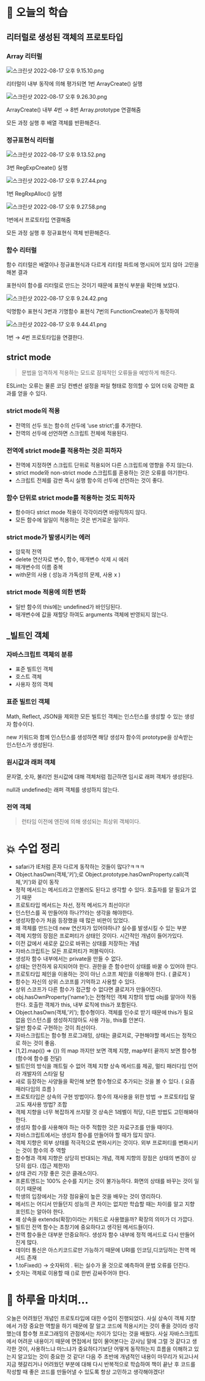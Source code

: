# 📖 오늘의 학습

## 리터럴로 생성된 객체의 프로토타입

### Array 리터럴

![스크린샷 2022-08-17 오후 9.15.10.png](https://s3.us-west-2.amazonaws.com/secure.notion-static.com/9766173b-98b8-43b6-b6da-fef0c2e3ab02/%E1%84%89%E1%85%B3%E1%84%8F%E1%85%B3%E1%84%85%E1%85%B5%E1%86%AB%E1%84%89%E1%85%A3%E1%86%BA_2022-08-17_%E1%84%8B%E1%85%A9%E1%84%92%E1%85%AE_9.15.10.png?X-Amz-Algorithm=AWS4-HMAC-SHA256&X-Amz-Content-Sha256=UNSIGNED-PAYLOAD&X-Amz-Credential=AKIAT73L2G45EIPT3X45%2F20220818%2Fus-west-2%2Fs3%2Faws4_request&X-Amz-Date=20220818T104623Z&X-Amz-Expires=86400&X-Amz-Signature=48480bc9931dda2e5b999ed071d3606a075b992738c9ea5bf0d7bca8d76fee60&X-Amz-SignedHeaders=host&response-content-disposition=filename%20%3D%22%25E1%2584%2589%25E1%2585%25B3%25E1%2584%258F%25E1%2585%25B3%25E1%2584%2585%25E1%2585%25B5%25E1%2586%25AB%25E1%2584%2589%25E1%2585%25A3%25E1%2586%25BA%25202022-08-17%2520%25E1%2584%258B%25E1%2585%25A9%25E1%2584%2592%25E1%2585%25AE%25209.15.10.png%22&x-id=GetObject)

리터럴이 내부 동작에 의해 평가되면 1번 ArrayCreate() 실행

![스크린샷 2022-08-17 오후 9.26.30.png](https://s3.us-west-2.amazonaws.com/secure.notion-static.com/2e657c0f-fa33-4ffe-a793-fe5199dc6653/%E1%84%89%E1%85%B3%E1%84%8F%E1%85%B3%E1%84%85%E1%85%B5%E1%86%AB%E1%84%89%E1%85%A3%E1%86%BA_2022-08-17_%E1%84%8B%E1%85%A9%E1%84%92%E1%85%AE_9.26.30.png?X-Amz-Algorithm=AWS4-HMAC-SHA256&X-Amz-Content-Sha256=UNSIGNED-PAYLOAD&X-Amz-Credential=AKIAT73L2G45EIPT3X45%2F20220818%2Fus-west-2%2Fs3%2Faws4_request&X-Amz-Date=20220818T104638Z&X-Amz-Expires=86400&X-Amz-Signature=87c81397bf7a32caa1409647f493401990cf7803bd7de943f3d6b37551e6971a&X-Amz-SignedHeaders=host&response-content-disposition=filename%20%3D%22%25E1%2584%2589%25E1%2585%25B3%25E1%2584%258F%25E1%2585%25B3%25E1%2584%2585%25E1%2585%25B5%25E1%2586%25AB%25E1%2584%2589%25E1%2585%25A3%25E1%2586%25BA%25202022-08-17%2520%25E1%2584%258B%25E1%2585%25A9%25E1%2584%2592%25E1%2585%25AE%25209.26.30.png%22&x-id=GetObject)

ArrayCreate() 내부 4번 → 8번 Array.prototype 연결해줌

모든 과정 실행 후 배열 객체를 반환해준다.

### 정규표현식 리터럴

![스크린샷 2022-08-17 오후 9.13.52.png](https://s3.us-west-2.amazonaws.com/secure.notion-static.com/61c50ed4-2c99-4831-96dc-46dd0f88d5ee/%E1%84%89%E1%85%B3%E1%84%8F%E1%85%B3%E1%84%85%E1%85%B5%E1%86%AB%E1%84%89%E1%85%A3%E1%86%BA_2022-08-17_%E1%84%8B%E1%85%A9%E1%84%92%E1%85%AE_9.13.52.png?X-Amz-Algorithm=AWS4-HMAC-SHA256&X-Amz-Content-Sha256=UNSIGNED-PAYLOAD&X-Amz-Credential=AKIAT73L2G45EIPT3X45%2F20220818%2Fus-west-2%2Fs3%2Faws4_request&X-Amz-Date=20220818T104654Z&X-Amz-Expires=86400&X-Amz-Signature=a642c5e1ed6e164ff862444a87ab9bd24793e60d7794230177f480ba3b579d53&X-Amz-SignedHeaders=host&response-content-disposition=filename%20%3D%22%25E1%2584%2589%25E1%2585%25B3%25E1%2584%258F%25E1%2585%25B3%25E1%2584%2585%25E1%2585%25B5%25E1%2586%25AB%25E1%2584%2589%25E1%2585%25A3%25E1%2586%25BA%25202022-08-17%2520%25E1%2584%258B%25E1%2585%25A9%25E1%2584%2592%25E1%2585%25AE%25209.13.52.png%22&x-id=GetObject)

3번 RegExpCreate() 실행

![스크린샷 2022-08-17 오후 9.27.44.png](https://s3.us-west-2.amazonaws.com/secure.notion-static.com/c3b41afd-c44c-48f7-a882-4176ae142087/%E1%84%89%E1%85%B3%E1%84%8F%E1%85%B3%E1%84%85%E1%85%B5%E1%86%AB%E1%84%89%E1%85%A3%E1%86%BA_2022-08-17_%E1%84%8B%E1%85%A9%E1%84%92%E1%85%AE_9.27.44.png?X-Amz-Algorithm=AWS4-HMAC-SHA256&X-Amz-Content-Sha256=UNSIGNED-PAYLOAD&X-Amz-Credential=AKIAT73L2G45EIPT3X45%2F20220818%2Fus-west-2%2Fs3%2Faws4_request&X-Amz-Date=20220818T104709Z&X-Amz-Expires=86400&X-Amz-Signature=f6d2dd0f10a9d5312eef10341d2d1bd0ffb2c127f212e05e8558d8b3bc842d9c&X-Amz-SignedHeaders=host&response-content-disposition=filename%20%3D%22%25E1%2584%2589%25E1%2585%25B3%25E1%2584%258F%25E1%2585%25B3%25E1%2584%2585%25E1%2585%25B5%25E1%2586%25AB%25E1%2584%2589%25E1%2585%25A3%25E1%2586%25BA%25202022-08-17%2520%25E1%2584%258B%25E1%2585%25A9%25E1%2584%2592%25E1%2585%25AE%25209.27.44.png%22&x-id=GetObject)

1번 RegRxpAlloc() 실행

![스크린샷 2022-08-17 오후 9.27.58.png](https://s3.us-west-2.amazonaws.com/secure.notion-static.com/03f349a4-7610-4cdd-9851-9a48e672c857/%E1%84%89%E1%85%B3%E1%84%8F%E1%85%B3%E1%84%85%E1%85%B5%E1%86%AB%E1%84%89%E1%85%A3%E1%86%BA_2022-08-17_%E1%84%8B%E1%85%A9%E1%84%92%E1%85%AE_9.27.58.png?X-Amz-Algorithm=AWS4-HMAC-SHA256&X-Amz-Content-Sha256=UNSIGNED-PAYLOAD&X-Amz-Credential=AKIAT73L2G45EIPT3X45%2F20220818%2Fus-west-2%2Fs3%2Faws4_request&X-Amz-Date=20220818T104728Z&X-Amz-Expires=86400&X-Amz-Signature=04382b7791ac77bd2aaa30f2c6b32ae118f57719b3c410752d70e6d25be9b870&X-Amz-SignedHeaders=host&response-content-disposition=filename%20%3D%22%25E1%2584%2589%25E1%2585%25B3%25E1%2584%258F%25E1%2585%25B3%25E1%2584%2585%25E1%2585%25B5%25E1%2586%25AB%25E1%2584%2589%25E1%2585%25A3%25E1%2586%25BA%25202022-08-17%2520%25E1%2584%258B%25E1%2585%25A9%25E1%2584%2592%25E1%2585%25AE%25209.27.58.png%22&x-id=GetObject)

1번에서 프로토타입 연결해줌

모든 과정 실행 후 정규표현식 객체 반환해준다.

### 함수 리터럴

함수 리터럴은 배열이나 정규표현식과 다르게 리터럴 파트에 명시되어 있지 않아 고민을 해본 결과

표현식이 함수를 리터럴로 만드는 것이기 때문에 표현식 부분을 확인해 보았다.

![스크린샷 2022-08-17 오후 9.24.42.png](https://s3.us-west-2.amazonaws.com/secure.notion-static.com/e8806301-817e-4ef0-acb7-1c6525b36ae4/%E1%84%89%E1%85%B3%E1%84%8F%E1%85%B3%E1%84%85%E1%85%B5%E1%86%AB%E1%84%89%E1%85%A3%E1%86%BA_2022-08-17_%E1%84%8B%E1%85%A9%E1%84%92%E1%85%AE_9.24.42.png?X-Amz-Algorithm=AWS4-HMAC-SHA256&X-Amz-Content-Sha256=UNSIGNED-PAYLOAD&X-Amz-Credential=AKIAT73L2G45EIPT3X45%2F20220818%2Fus-west-2%2Fs3%2Faws4_request&X-Amz-Date=20220818T104739Z&X-Amz-Expires=86400&X-Amz-Signature=fead07dad69d82cec1fdec2d98fa3e32be53cb8e24f7a84953eba015b980a1c2&X-Amz-SignedHeaders=host&response-content-disposition=filename%20%3D%22%25E1%2584%2589%25E1%2585%25B3%25E1%2584%258F%25E1%2585%25B3%25E1%2584%2585%25E1%2585%25B5%25E1%2586%25AB%25E1%2584%2589%25E1%2585%25A3%25E1%2586%25BA%25202022-08-17%2520%25E1%2584%258B%25E1%2585%25A9%25E1%2584%2592%25E1%2585%25AE%25209.24.42.png%22&x-id=GetObject)

익명함수 표현식 3번과 기명함수 표현식 7번의 FunctionCreate()가 동작하여

![스크린샷 2022-08-17 오후 9.44.41.png](https://s3.us-west-2.amazonaws.com/secure.notion-static.com/27e48ff6-3f9c-43d8-b21c-a40e5bb20183/%E1%84%89%E1%85%B3%E1%84%8F%E1%85%B3%E1%84%85%E1%85%B5%E1%86%AB%E1%84%89%E1%85%A3%E1%86%BA_2022-08-17_%E1%84%8B%E1%85%A9%E1%84%92%E1%85%AE_9.44.41.png?X-Amz-Algorithm=AWS4-HMAC-SHA256&X-Amz-Content-Sha256=UNSIGNED-PAYLOAD&X-Amz-Credential=AKIAT73L2G45EIPT3X45%2F20220818%2Fus-west-2%2Fs3%2Faws4_request&X-Amz-Date=20220818T104752Z&X-Amz-Expires=86400&X-Amz-Signature=d311341edc6b030af644299581558c96ee98bcc3951d9163fda8e3db62637a01&X-Amz-SignedHeaders=host&response-content-disposition=filename%20%3D%22%25E1%2584%2589%25E1%2585%25B3%25E1%2584%258F%25E1%2585%25B3%25E1%2584%2585%25E1%2585%25B5%25E1%2586%25AB%25E1%2584%2589%25E1%2585%25A3%25E1%2586%25BA%25202022-08-17%2520%25E1%2584%258B%25E1%2585%25A9%25E1%2584%2592%25E1%2585%25AE%25209.44.41.png%22&x-id=GetObject)

1번 → 4번 프로토타입을 연결한다.

## strict mode

> 문법을 엄격하게 적용하는 모드로 잠재적인 오류들을 예방하게 해준다.

ESLint는 오류는 물론 코딩 컨벤션 설정을 파일 형태로 정의할 수 있어 더욱 강력한 효과를 얻을 수 있다.

### strict mode의 적용

- 전역의 선두 또는 함수의 선두에 ‘use strict’;를 추가한다.
- 전역의 선두에 선언하면 스크립트 전체에 적용된다.

### 전역에 strict mode를 적용하는 것은 피하자

- 전역에 지정하면 스크립트 단위로 적용되어 다른 스크립트에 영향을 주지 않는다.
- strict mode와 non-strict mode 스크립트를 혼용하는 것은 오류를 야기한다.
- 스크립트 전체를 감싼 즉시 실행 함수의 선두에 선언하는 것이 좋다.

### 함수 단위로 strict mode를 적용하는 것도 피하자

- 함수마다 strict mode 적용이 각각이라면 바람직하지 않다.
- 모든 함수에 일일이 적용하는 것은 번거로운 일이다.

### strict mode가 발생시키는 에러

- 암묵적 전역
- delete 연산자로 변수, 함수, 매개변수 삭제 시 에러
- 매개변수의 이름 중복
- with문의 사용 ( 성능과 가독성의 문제, 사용 x )

### strict mode 적용에 의한 변화

- 일반 함수의 this에는 undefined가 바인딩된다.
- 매개변수에 값을 재할당 하여도 arguments 객체에 반영되지 않는다.

## \_빌트인 객체

### 자바스크립트 객체의 분류

- 표준 빌트인 객체
- 호스트 객체
- 사용자 정의 객체

### 표준 빌트인 객체

Math, Reflect, JSON을 제외한 모든 빌트인 객체는 인스턴스를 생성할 수 있는 생성자 함수이다.

new 키워드와 함께 인스턴스를 생성하면 해당 생성자 함수의 prototype을 상속받는 인스턴스가 생성된다.

### 원시값과 래퍼 객체

문자열, 숫자, 불리언 원시값에 대해 객체처럼 접근하면 임시로 래퍼 객체가 생성된다.

null과 undefined는 래퍼 객체를 생성하지 않는다.

### 전역 객체

> 런타임 이전에 엔진에 의해 생성되는 최상위 객체이다.

# 💥 수업 정리

- safari가 IE처럼 혼자 다르게 동작하는 것들이 많다?ㅋㅋㅋ
- Object.hasOwn(객체,’키’);로 Object.prototype.hasOwnProperty.call(객체,’키’)와 같이 동작
- 정적 메서드는 메서드라고 안불러도 된다고 생각할 수 있다. 호출자를 알 필요가 없기 때문
- 프로토타입 메서드는 차선, 정적 메서드가 최선이다!
- 인스턴스를 꼭 만들어야 하나??라는 생각을 해야한다.
- 생성자함수가 처음 등장했을 때 많은 비판이 있었다.
- 왜 객체를 만드는데 new 연산자가 있어야하나? 실수를 발생시킬 수 있는 부분
- 객체 지향의 장점은 프로퍼티가 상태인 것이다. 시간적인 개념이 들어가있다.
- 이전 값에서 새로운 값으로 바뀌는 상태를 저장하는 개념
- 자바스크립트는 모든 프로퍼티가 퍼블릭이다.
- 생성자 함수 내부에서는 private을 만들 수 없다.
- 상태는 안전하게 유지되어야 한다. 권한을 준 함수만이 상태를 바꿀 수 있어야 한다.
- 프로토타입 체인을 이용하는 것이 아닌 스코프 체인을 이용해야 한다. ( 클로저 )
- 함수는 자신의 상위 스코프를 기억하고 사용할 수 있다.
- 상위 스코프가 다른 함수가 접근할 수 없다면 클로저가 만들어진다.
- obj.hasOwnProperty(’name’);는 전형적인 객체 지향의 방법
  obj를 알아야 작동한다. 호출한 객체가 this, 내부 로직에 this가 포함된다.
- Object.hasOwn(객체,’키’); 함수형이다. 객체를 인수로 받기 때문에 this가 필요 없음
  인스턴스를 생성하지않아도 사용 가능, this를 안본다.
- 일반 함수로 구현하는 것이 최선이다.
- 자바스크립트는 함수형 프로그래밍, 상태는 클로저로, 구현해야할 메서드는 정적으로 하는 것이 좋음.
- [1,2].map(() ⇒ {}) 의 map 까지만 보면 객체 지향, map부터 끝까지 보면 함수형(함수에 함수를 전달)
- 빌트인의 방식을 깨트릴 수 없어 객체 지향 상속 메서드를 제공, 멀티 패러다임 언어라 개발자의 스타일 탐
- 새로 등장하는 사양들을 확인해 보면 함수형으로 추가되는 것을 볼 수 있다. ( 요즘 패러다임의 흐름 )
- 프로토타입은 상속의 구현 방법이다. 함수의 재사용을 위한 방법 → 프로토타입 말고도 재사용 방법? 조합
- 객체 지향을 너무 복잡하게 쓰지말 것 상속은 1레벨이 적당, 다른 방법도 고민해봐야 한다.
- 생성자 함수를 사용해야 하는 아주 적합한 것은 자료구조를 만들 때이다.
- 자바스크립트에서는 생성자 함수를 만들어야 할 때가 많지 않다.
- 객체 지향은 외부 상태를 적극적으로 변화시키는 것이다. 외부 프로퍼티를 변화시키는 것이 함수의 주 역할
- 함수형과 객체 지향은 상당히 반대되는 개념, 객체 지향의 장점은 상태의 변경이 상당히 쉽다. (접근 제한자)
- 상태 관리 가장 좋은 것은 클래스이다.
- 프론트엔드는 100% 순수를 지키는 것이 불가능하다. 화면의 상태를 바꾸는 것이 일이기 때문에
- 학생의 입장에서는 가장 점유율이 높은 것을 배우는 것이 영리하다.
- 메서드는 어디서 만들던지 성능의 큰 차이는 없지만 학습할 때는 차이를 알고 지향 포인트는 알아야 한다.
- 왜 상속을 extends(확장)이라는 키워드로 사용했을까? 확장의 의미가 더 가깝다.
- 빌트인 전역 함수는 초창기에 중요하다고 생각된 메서드들이다.
- 전역 함수들은 대부분 안중요하다. 생성자 함수 내부에 정적 메서드로 다시 만들어진게 많다.
- 데이터 통신은 아스키코드로만 가능하기 때문에 URI를 인코딩,디코딩하는 전역 메서드 존재
- 1.toFixed() → 숫자뒤의 . 뒤는 실수가 올 것으로 예측하여 문법 오류를 던진다.
- 숫자는 객체로 이용할 때 ()로 한번 감싸주어야 한다.

# 🤯 하루을 마치며…

오늘은 어려웠던 개념인 프로토타입에 대한 수업이 진행되었다. 사실 상속이 객체 지향에서 가장 중요한 역할을 하기 때문에 잘 알고 코드에 적용시키는 것이 좋을 것이라 생각했는데 함수형 프로그래밍의 관점에서는 차이가 있다는 것을 배웠다. 사실 자바스크립트에서 어려운 내용이기 때문에 면접에서 많이 물어본다는 강사님 말에 그럴 것 같다고 생각한 것이, 사용하느냐 마느냐가 중요하다기보단 어떻게 동작하는지 흐름을 이해하고 있는지 알고있는 것이 중요한 것 같다! 다음 주 초반에 개념적인 내용이 마무리가 되고나서 지금 헷갈리거나 어려웠던 부분에 대해 다시 반복적으로 학습하여 책이 끝난 후 코드를 작성할 때 좋은 코드를 만들어낼 수 있도록 항상 고민하고 생각해야겠다!
